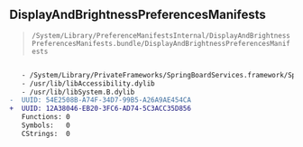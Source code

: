 ## DisplayAndBrightnessPreferencesManifests

> `/System/Library/PreferenceManifestsInternal/DisplayAndBrightnessPreferencesManifests.bundle/DisplayAndBrightnessPreferencesManifests`

```diff

   - /System/Library/PrivateFrameworks/SpringBoardServices.framework/SpringBoardServices
   - /usr/lib/libAccessibility.dylib
   - /usr/lib/libSystem.B.dylib
-  UUID: 54E2508B-A74F-34D7-99B5-A26A9AE454CA
+  UUID: 12A38046-EB20-3FC6-AD74-5C3ACC35D856
   Functions: 0
   Symbols:   0
   CStrings:  0

```
